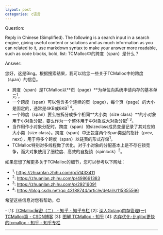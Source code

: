 ```yaml
---
layout: post
categories: c语言
---
```

Question:

Reply in Chinese (Simplified).
The following is a search input in a search engine, giving useful content or solutions and as much information as you can related to it, use markdown syntax to make your answer more readable, such as code blocks, bold, list:
TCMalloc中的跨度（span）是什么？

Answer:

您好，这是Bing。根据搜索结果，我可以给您一些关于TCMalloc中的跨度（span）的信息。

- 跨度（span）是TCMalloc以**页（page）**为单位向系统申请内存的基本单元<sup>1</sup>。
- 一个跨度（span）可以包含多个连续的页（page），每个页（page）的大小是固定的，通常是4KB或8KB<sup>1</sup> <sup>4</sup>。
- 一个跨度（span）要么被拆分成多个相同**大小类（size class）**的小对象用于小对象分配，要么作为一个整体用于中对象或大对象分配<sup>1</sup> <sup>3</sup>。
- 当作用作小对象分配时，跨度（span）的sizeclass成员变量记录了其对应的大小类（size class）。跨度（span）中还包含两个Span类型的指针（prev, next），用于将多个跨度（span）以链表的形式存储<sup>1</sup>。
- TCMalloc特别对多线程做了优化，对于小对象的分配基本上是不存在锁竞争，而大对象使用了细粒度、高效的自旋锁（spinlock）<sup>2</sup>。

如果您想了解更多关于TCMalloc的细节，您可以参考以下网址：

- <sup>1</sup>: https://zhuanlan.zhihu.com/p/51433411
- <sup>2</sup>: https://zhuanlan.zhihu.com/p/498691383
- <sup>3</sup>: https://zhuanlan.zhihu.com/p/29216091
- <sup>4</sup>: https://blog.csdn.net/qq_43188744/article/details/115355566

希望这些信息对您有帮助。😊

\-
\[1]: [TCMalloc解密（二） - 知乎 - 知乎专栏](https://zhuanlan.zhihu.com/p/51433411)
\[2]: [深入Golang内存管理(一) TCMalloc篇 - CSDN博客](https://blog.csdn.net/qq_43188744/article/details/115355566)
\[3]: [图解 TCMalloc - 知乎](https://zhuanlan.zhihu.com/p/29216091)
\[4]: [内存优化-比glibc更快的tcmalloc - 知乎 - 知乎专栏](https://zhuanlan.zhihu.com/p/498691383)

<hr/>

